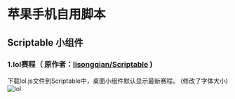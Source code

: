 # 苹果手机自用脚本
## Scriptable 小组件
### 1.lol赛程（ 原作者：[lisongqian/Scriptable](https://github.com/lisongqian/Scriptable) )
下载lol.js文件到Scriptable中，桌面小组件默认显示最新赛程。 (修改了字体大小)
![lol](https://github.com/user-attachments/assets/b4b9d0bf-285c-4f2b-82b4-0b4c236ba856)
